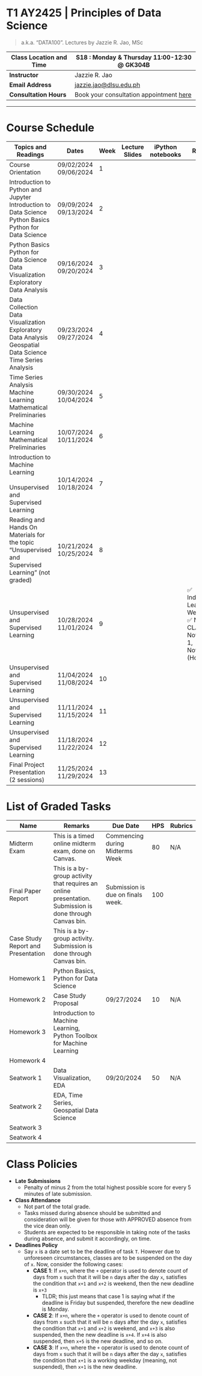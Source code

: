 # T1 AY2425 | Principles of Data Science 
> a.k.a. “DATA100”. Lectures by Jazzie R. Jao, MSc

| **Class Location and Time** | S18 : Monday & Thursday 11:00-12:30 @ GK304B                                             |
| --------------------------- | ---------------------------------------------------------------------------------------- |
| **Instructor**              | Jazzie R. Jao                                                                            |
| **Email Address**           | [jazzie.jao@dlsu.edu.ph](mailto:johnsmith@university.edu)                                |
| **Consultation Hours**      | Book your consultation appointment [here](https://calendar.app.google/BSfuLQgPpSadJ2or9) |

---

# **Course Schedule**

| **Topics and Readings**                                                                                                       | **Dates**                  | **Week** | **Lecture Slides** | **iPython notebooks** | **Remarks**                                                                   |
| ----------------------------------------------------------------------------------------------------------------------------- | -------------------------- | -------- | ------------------ | --------------------- | ----------------------------------------------------------------------------- |
| Course Orientation                                                                                                            | 09/02/2024  <br>09/06/2024 | 1        |                    |                       |                                                                               |
| Introduction to Python and Jupyter  <br>Introduction to Data Science<br>Python Basics  <br>Python for Data Science            | 09/09/2024  <br>09/13/2024 | 2        |                    |                       |                                                                               |
| Python Basics  <br>Python for Data Science  <br>Data Visualization  <br>Exploratory Data Analysis                             | 09/16/2024  <br>09/20/2024 | 3        |                    |                       |                                                                               |
| Data Collection  <br>Data Visualization  <br>Exploratory Data Analysis  <br>Geospatial Data Science  <br>Time Series Analysis | 09/23/2024  <br>09/27/2024 | 4        |                    |                       |                                                                               |
| Time Series Analysis  <br>Machine Learning Mathematical Preliminaries                                                         | 09/30/2024  <br>10/04/2024 | 5        |                    |                       |                                                                               |
| Machine Learning Mathematical Preliminaries                                                                                   | 10/07/2024  <br>10/11/2024 | 6        |                    |                       |                                                                               |
| Introduction to Machine Learning  <br>  <br>Unsupervised and Supervised Learning                                              | 10/14/2024  <br>10/18/2024 | 7        |                    |                       |                                                                               |
| Reading and Hands On Materials for the topic “Unsupervised and Supervised Learning” (not graded)                              | 10/21/2024  <br>10/25/2024 | 8        |                    |                       |                                                                               |
| Unsupervised and Supervised Learning                                                                                          | 10/28/2024  <br>11/01/2024 | 9        |                    |                       | ✅ Independent Learning Week <br>✅ NO CLASSES November 1, November 2 (Holiday) |
| Unsupervised and Supervised Learning                                                                                          | 11/04/2024  <br>11/08/2024 | 10       |                    |                       |                                                                               |
| Unsupervised and Supervised Learning                                                                                          | 11/11/2024  <br>11/15/2024 | 11       |                    |                       |                                                                               |
| Unsupervised and Supervised Learning                                                                                          | 11/18/2024  <br>11/22/2024 | 12       |                    |                       |                                                                               |
| Final Project Presentation (2 sessions)                                                                                       | 11/25/2024  <br>11/29/2024 | 13       |                    |                       |                                                                               |


# **List of Graded Tasks**

| **Name**                           | **Remarks**                                                                                              | **Due Date**                      | **HPS** | **Rubrics** |
| ---------------------------------- | -------------------------------------------------------------------------------------------------------- | --------------------------------- | ------- | ----------- |
| Midterm Exam                       | This is a timed online midterm exam, done on Canvas.                                                     | Commencing during Midterms Week   | 80      | N/A         |
| Final Paper Report                 | This is a by-group activity that requires an online presentation. Submission is done through Canvas bin. | Submission is due on finals week. | 100     |             |
| Case Study Report and Presentation | This is a by-group activity. Submission is done through Canvas bin.                                      |                                   |         |             |
| Homework 1                         | Python Basics, Python for Data Science                                                                   |                                   |         |             |
| Homework 2                         | Case Study Proposal                                                                                      | 09/27/2024                        | 10      | N/A         |
| Homework 3                         | Introduction to Machine Learning, Python Toolbox for Machine Learning                                    |                                   |         |             |
| Homework 4                         |                                                                                                          |                                   |         |             |
| Seatwork 1                         | Data Visualization, EDA                                                                                  | 09/20/2024                        | 50      | N/A         |
| Seatwork 2                         | EDA, Time Series, Geospatial Data Science                                                                |                                   |         |             |
| Seatwork 3                         |                                                                                                          |                                   |         |             |
| Seatwork 4                         |                                                                                                          |                                   |         |             |

# Class Policies

- **Late Submissions**
	- Penalty of minus 2 from the total highest possible score for every 5 minutes of late submission.
- **Class Attendance**
	- Not part of the total grade.
	- Tasks missed during absence should be submitted and consideration will be given for those with APPROVED absence from the vice dean only.
	- Students are expected to be responsible in taking note of the tasks during absence, and submit it accordingly, on time.
- **Deadlines Policy**
	- Say `x` is a date set to be the deadline of task `T`. However due to unforeseen circumstances, classes are to be suspended on the day of `x`. Now, consider the following cases:
		- **CASE 1**: If `x+n`, where the `+` operator is used to denote count of days from `x` such that it will be `n` days after the day `x`, satisfies the condition that `x+1` and `x+2` is weekend, then the new deadline is `x+3`
			- TLDR; this just means that case 1 is saying what if the deadline is Friday but suspended, therefore the new deadline is Monday. 
		- **CASE 2**: If `x+n`, where the `+` operator is used to denote count of days from `x` such that it will be `n` days after the day `x`, satisfies the condition that `x+1` and `x+2` is weekend, and `x+3` is also suspended, then the new deadline is `x+4`. If `x+4` is also suspended, then `x+5` is the new deadline, and so on.
		- **CASE 3**: If `x+n`, where the `+` operator is used to denote count of days from `x` such that it will be `n` days after the day `x`, satisfies the condition that `x+1` is a working weekday (meaning, not suspended), then `x+1` is the new deadline.